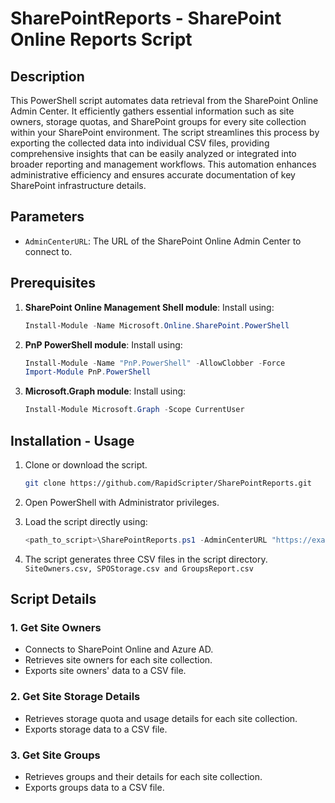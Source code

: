 # SharePointReports - SharePoint Online Reports Script

## Description

This PowerShell script automates data retrieval from the SharePoint Online Admin Center. It efficiently gathers essential information such as site owners, storage quotas, and SharePoint groups for every site collection within your SharePoint environment. The script streamlines this process by exporting the collected data into individual CSV files, providing comprehensive insights that can be easily analyzed or integrated into broader reporting and management workflows. This automation enhances administrative efficiency and ensures accurate documentation of key SharePoint infrastructure details.

## Parameters

- `AdminCenterURL`: The URL of the SharePoint Online Admin Center to connect to.

## Prerequisites

1. **SharePoint Online Management Shell module**: Install using:
   ```powershell
   Install-Module -Name Microsoft.Online.SharePoint.PowerShell

2. **PnP PowerShell module**: Install using: 
   ```powershell
   Install-Module -Name "PnP.PowerShell" -AllowClobber -Force
   Import-Module PnP.PowerShell

3. **Microsoft.Graph module**: Install using:
   ```powershell
   Install-Module Microsoft.Graph -Scope CurrentUser

## Installation - Usage

1. Clone or download the script.
   ```bash
   git clone https://github.com/RapidScripter/SharePointReports.git

2. Open PowerShell with Administrator privileges.

3. Load the script directly using:
   ```powershell
   <path_to_script>\SharePointReports.ps1 -AdminCenterURL "https://example.sharepoint.com"

4. The script generates three CSV files in the script directory. `SiteOwners.csv, SPOStorage.csv and GroupsReport.csv`

## Script Details

### 1. Get Site Owners

- Connects to SharePoint Online and Azure AD.
- Retrieves site owners for each site collection.
- Exports site owners' data to a CSV file.

### 2. Get Site Storage Details

- Retrieves storage quota and usage details for each site collection.
- Exports storage data to a CSV file.

### 3. Get Site Groups

- Retrieves groups and their details for each site collection.
- Exports groups data to a CSV file.
